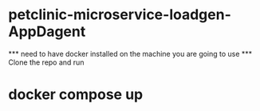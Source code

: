 # petclinic-microservice-loadgen-AppDagent


*** need to have docker installed on the machine you are going to use ***
Clone the repo and run 
# docker compose up
